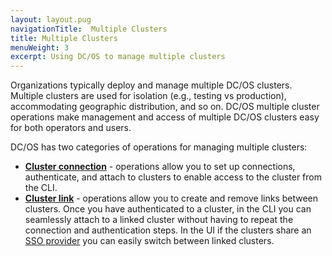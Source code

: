 ```yaml
---
layout: layout.pug
navigationTitle:  Multiple Clusters
title: Multiple Clusters
menuWeight: 3
excerpt: Using DC/OS to manage multiple clusters
---
```


Organizations typically deploy and manage multiple DC/OS clusters. Multiple clusters are used for isolation (e.g., testing vs production), accommodating geographic distribution, and so on. DC/OS multiple cluster operations make management and access of multiple DC/OS clusters easy for both operators and users.

DC/OS has two categories of operations for managing multiple clusters:

- **[Cluster connection](/1.13/administering-clusters/multiple-clusters/cluster-connections/)** - operations allow you to set up connections, authenticate, and attach to clusters to enable access to the cluster from the CLI.
- **[Cluster link](/1.13/administering-clusters/multiple-clusters/cluster-links/)** - operations allow you to create and remove links between clusters. Once you have authenticated to a cluster, in the CLI you can seamlessly attach to a linked cluster without having to repeat the connection and authentication steps. In the UI if the clusters share an [SSO provider](/1.13/security/ent/sso/) you can easily switch between linked clusters.
